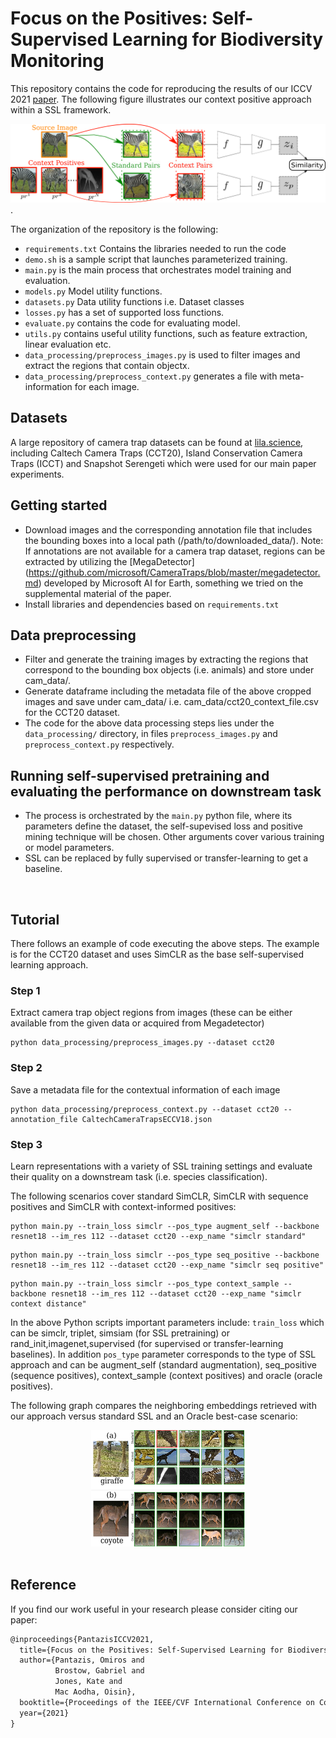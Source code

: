 # Focus on the Positives: Self-Supervised Learning for Biodiversity Monitoring
This repository contains the code for reproducing the results of our ICCV 2021 [paper](https://arxiv.org/abs/2108.06435). The following figure illustrates our context positive approach within a SSL framework.

![Overview of Context approach](figs/siamese_net.png).


The organization of the repository is the following:

* `requirements.txt` Contains the libraries needed to run the code
* `demo.sh` is a sample script that launches parameterized training.
* `main.py` is the main process that orchestrates model training and evaluation.
* `models.py` Model utility functions.
* `datasets.py` Data utility functions i.e. Dataset classes
* `losses.py` has a set of supported loss functions.
* `evaluate.py` contains the code for evaluating model.
* `utils.py` contains useful utility functions, such as feature extraction, linear evaluation etc.
* `data_processing/preprocess_images.py` is used to filter images and extract the regions that contain objectx.
* `data_processing/preprocess_context.py` generates a file with meta-information for each image.


## Datasets
A large repository of camera trap datasets can be found at [lila.science](http://lila.science/), including Caltech Camera Traps (CCT20), Island Conservation Camera Traps (ICCT) and Snapshot Serengeti which were used for our main paper experiments.


## Getting started
*  Download images and the corresponding annotation file that includes the bounding boxes into a local path (/path/to/downloaded_data/). Note: If annotations are not available for a camera trap dataset, regions can be extracted by utilizing the [MegaDetector] (https://github.com/microsoft/CameraTraps/blob/master/megadetector.md) developed by Microsoft AI for Earth, something we tried on the supplemental material of the paper.
*  Install libraries and dependencies based on `requirements.txt`

## Data preprocessing
*  Filter and generate the training images by extracting the regions that correspond to the bounding box objects (i.e. animals) and store under cam_data/.
*  Generate dataframe including the metadata file of the above cropped images and save under cam_data/ i.e. cam_data/cct20_context_file.csv for the CCT20 dataset.
* The code for the above data processing steps lies under the `data_processing/` directory, in files `preprocess_images.py` and `preprocess_context.py` respectively.

## Running self-supervised pretraining and evaluating the performance on downstream task
*  The process is orchestrated by the `main.py` python file, where its parameters define the dataset, the self-supevised loss and positive mining technique will be chosen.  Other arguments cover various training or model parameters.
*  SSL can be replaced by fully supervised or transfer-learning to get a baseline.

<br>

## Tutorial

There follows an example of code executing the above steps. The example is for the CCT20 dataset and uses SimCLR as the base self-supervised learning approach.

### Step 1
Extract camera trap object regions from images (these can be either available from the given data or acquired from Megadetector)
```
python data_processing/preprocess_images.py --dataset cct20
```
### Step 2 
Save a metadata file for the contextual information of each image
```
python data_processing/preprocess_context.py --dataset cct20 --annotation_file CaltechCameraTrapsECCV18.json
```

### Step 3 
Learn representations with a variety of SSL training settings and evaluate their quality on a downstream task (i.e. species classification). 

The following scenarios cover standard SimCLR, SimCLR with sequence positives and SimCLR with context-informed positives:
```
python main.py --train_loss simclr --pos_type augment_self --backbone resnet18 --im_res 112 --dataset cct20 --exp_name "simclr standard"
```

```
python main.py --train_loss simclr --pos_type seq_positive --backbone resnet18 --im_res 112 --dataset cct20 --exp_name "simclr seq positive"  
```

```
python main.py --train_loss simclr --pos_type context_sample --backbone resnet18 --im_res 112 --dataset cct20 --exp_name "simclr context distance"   
```

In the above Python scripts important parameters include: `train_loss` which can be simclr, triplet, simsiam (for SSL pretraining) or rand_init,imagenet,supervised (for supervised or transfer-learning baselines). In addition `pos_type` parameter corresponds to the type of SSL approach and can be augment_self (standard augmentation), seq_positive (sequence positives), context_sample (context positives) and oracle (oracle positives).


The following graph compares the neighboring embeddings retrieved with our approach versus standard SSL and an Oracle best-case scenario:

<div style="text-align:center"><img src="figs/qualitative_main_paper.png" />
</div>

<br>

## Reference  
If you find our work useful in your research please consider citing our paper:  

```latex
@inproceedings{PantazisICCV2021,
  title={Focus on the Positives: Self-Supervised Learning for Biodiversity Monitoring},
  author={Pantazis, Omiros and 
          Brostow, Gabriel and 
          Jones, Kate and 
          Mac Aodha, Oisin},
  booktitle={Proceedings of the IEEE/CVF International Conference on Computer Vision},
  year={2021}
}
```

